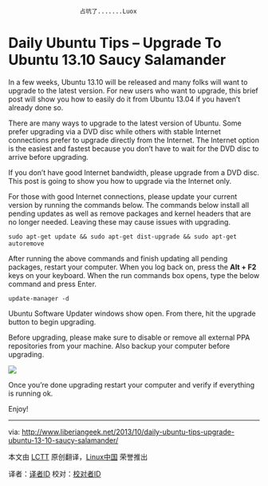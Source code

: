                         占坑了.......Luox
Daily Ubuntu Tips – Upgrade To Ubuntu 13.10 Saucy Salamander
================================================================================
In a few weeks, Ubuntu 13.10 will be released and many folks will want to upgrade to the latest version. For new users who want to upgrade, this brief post will show you how to easily do it from Ubuntu 13.04 if you haven’t already done so.

There are many ways to upgrade to the latest version of Ubuntu. Some prefer upgrading via a DVD disc while others with stable Internet connections prefer to upgrade directly from the Internet. The Internet option is the easiest and fastest because you don’t have to wait for the DVD disc to arrive before upgrading.

If you don’t have good Internet bandwidth, please upgrade from a DVD disc. This post is going to show you how to upgrade via the Internet only.

For those with good Internet connections, please update your current version by running the commands below. The commands below install all pending updates as well as remove packages and kernel headers that are no longer needed. Leaving these may cause issues with upgrading.

    sudo apt-get update && sudo apt-get dist-upgrade && sudo apt-get autoremove

After running the above commands and finish updating all pending packages, restart your computer. When you log back on, press the **Alt + F2** keys on your keyboard.  When the run commands box opens, type the below command and press Enter.

    update-manager -d

Ubuntu Software Updater windows show open. From there, hit the upgrade button to begin upgrading.

Before upgrading, please make sure to disable or remove all external PPA repositories from your machine. Also backup your computer before upgrading.

![](http://www.liberiangeek.net/wp-content/uploads/2013/10/updatemanagerubuntu1310.png)

Once you’re done upgrading restart your computer and verify if everything is running ok.

Enjoy!

--------------------------------------------------------------------------------

via: http://www.liberiangeek.net/2013/10/daily-ubuntu-tips-upgrade-ubuntu-13-10-saucy-salamander/

本文由 [LCTT](https://github.com/LCTT/TranslateProject) 原创翻译，[Linux中国](http://linux.cn/) 荣誉推出

译者：[译者ID](https://github.com/译者ID) 校对：[校对者ID](https://github.com/校对者ID)
